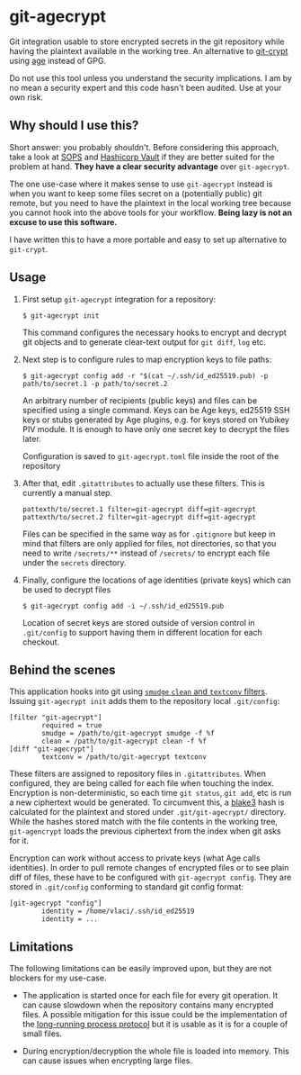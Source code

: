 # git-agecrypt

Git integration usable to store encrypted secrets in the git repository while having the plaintext available in the working tree. An alternative to [git-crypt](https://github.com/AGWA/git-crypt) using [age](https://age-encryption.org) instead of GPG.

Do not use this tool unless you understand the security implications. I am by no mean a security expert and this code hasn't been audited. Use at your own risk.

## Why should I use this?

Short answer: you probably shouldn't. Before considering this approach, take a look at [SOPS](https://github.com/mozilla/sops) and [Hashicorp Vault](https://www.vaultproject.io/) if they are better suited for the problem at hand. **They have a clear security advantage** over `git-agecrypt`.

The one use-case where it makes sense to use `git-agecrypt` instead is when you want to keep some files secret on a (potentially public) git remote, but you need to have the plaintext in the local working tree because you cannot hook into the above tools for your workflow. **Being lazy is not an excuse to use this software.**

I have written this to have a more portable and easy to set up alternative to `git-crypt`.

## Usage

1. First setup `git-agecrypt` integration for a repository:

    ```console
    $ git-agecrypt init
    ```

    This command configures the necessary hooks to encrypt and decrypt git objects and to generate clear-text output for `git diff`, `log` etc.

2. Next step is to configure rules to map encryption keys to file paths:

    ```console
    $ git-agecrypt config add -r "$(cat ~/.ssh/id_ed25519.pub) -p path/to/secret.1 -p path/to/secret.2
    ```

    An arbitrary number of recipients (public keys) and files can be specified using a single command. Keys can be Age keys, ed25519 SSH keys or stubs generated by Age plugins, e.g. for keys stored on Yubikey PIV module. It is enough to have only one secret key to decrypt the files later.

    Configuration is saved to `git-agecrypt.toml` file inside the root of the repository

3. After that, edit `.gitattributes` to actually use these filters. This is currently a manual step.

    ```gitattributes
    pattexth/to/secret.1 filter=git-agecrypt diff=git-agecrypt
    pattexth/to/secret.2 filter=git-agecrypt diff=git-agecrypt
    ```

    Files can be specified in the same way as for `.gitignore` but keep in mind that filters are only applied for files, not directories, so that you need to write `/secrets/**` instead of `/secrets/` to encrypt each file under the `secrets` directory.

4. Finally, configure the locations of age identities (private keys) which can be used to decrypt files

    ```console
    $ git-agecrypt config add -i ~/.ssh/id_ed25519.pub
    ```

    Location of secret keys are stored outside of version control in `.git/config` to support having them in different location for each checkout.

## Behind the scenes

This application hooks into git using [`smudge` `clean` and `textconv` filters](https://git-scm.com/book/en/v2/Customizing-Git-Git-Attributes). Issuing `git-agecrypt init` adds them to the repository local `.git/config`:

```gitconfig
[filter "git-agecrypt"]
        required = true
        smudge = /path/to/git-agecrypt smudge -f %f
        clean = /path/to/git-agecrypt clean -f %f
[diff "git-agecrypt"]
        textconv = /path/to/git-agecrypt textconv
```

These filters are assigned to repository files in `.gitattributes`. When configured, they are being called for each file when touching the index. Encryption is non-deterministic, so each time `git status`, `git add`, etc is run a new ciphertext would be generated. To circumvent this, a [blake3](https://github.com/BLAKE3-team/BLAKE3) hash is calculated for the plaintext and stored under `.git/git-agecrypt/` directory. While the hashes stored match with the file contents in the working tree, `git-agencrypt` loads the previous ciphertext from the index when git asks for it.

Encryption can work without access to private keys (what Age calls identities). In order to pull remote changes of encrypted files or to see plain diff of files, these have to be configured with `git-agecrypt config`. They are stored in `.git/config` conforming to standard git config format:

```gitconfig
[git-agecrypt "config"]
        identity = /home/vlaci/.ssh/id_ed25519
        identity = ...
```

## Limitations

The following limitations can be easily improved upon, but they are not blockers for my use-case.

- The application is started once for each file for every git operation. It can cause slowdown when the repository contains many encrypted files. A possible mitigation for this issue could be the implementation of the [long-running process protocol](https://github.com/git/git/blob/master/Documentation/technical/long-running-process-protocol.txt) but it is usable as it is for a couple of small files.

- During encryption/decryption the whole file is loaded into memory. This can cause issues when encrypting large files.
